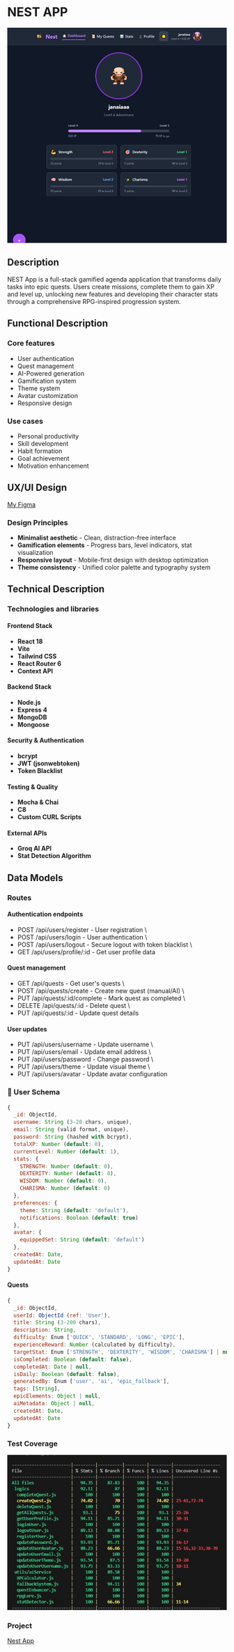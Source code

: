 # NEST APP
![NEST App Screenshot](./docs/captura-app.jpg)
## Description

NEST App is a full-stack gamified agenda application that transforms daily tasks into epic quests. Users create missions, complete them to gain XP and level up, unlocking new features and developing their character stats through a comprehensive RPG-inspired progression system.

## Functional Description

### Core features
- User authentication
- Quest management
- AI-Powered generation
- Gamification system
- Theme system
- Avatar customization
- Responsive design

### Use cases
- Personal productivity
- Skill development
- Habit formation
- Goal achievement
- Motivation enhancement

## UX/UI Design

[My Figma](https://www.figma.com/design/L6Msy1Yl53H9ZR50ACgQU1/Nest-App?node-id=1-4&t=5zI5ZUyGC4XngijW-1)
### Design Principles
- **Minimalist aesthetic** - Clean, distraction-free interface
- **Gamification elements** - Progress bars, level indicators, stat visualization
- **Responsive layout** - Mobile-first design with desktop optimization
- **Theme consistency** - Unified color palette and typography system

## Technical Description



### Technologies and libraries

#### Frontend Stack
- **React 18**
- **Vite**
- **Tailwind CSS**
- **React Router 6**
- **Context API**

#### Backend Stack
- **Node.js**
- **Express 4**
- **MongoDB**
- **Mongoose**

#### Security & Authentication
- **bcrypt**
- **JWT (jsonwebtoken)**
- **Token Blacklist**

#### Testing & Quality
- **Mocha & Chai**
- **C8**
- **Custom CURL Scripts**

#### External APIs
- **Groq AI API**
- **Stat Detection Algorithm**


## Data Models

### Routes

#### Authentication endpoints
- POST   /api/users/register     - User registration \
- POST   /api/users/login        - User authentication \
- POST   /api/users/logout       - Secure logout with token blacklist \
- GET    /api/users/profile/:id  - Get user profile data

#### Quest management
- GET    /api/quests             - Get user's quests \
- POST   /api/quests/create      - Create new quest (manual/AI) \
- PUT    /api/quests/:id/complete - Mark quest as completed \
- DELETE /api/quests/:id         - Delete quest \
- PUT    /api/quests/:id         - Update quest details 

#### User updates
- PUT    /api/users/username     - Update username \
- PUT    /api/users/email        - Update email address \
- PUT    /api/users/password     - Change password \
- PUT    /api/users/theme        - Update visual theme \
- PUT    /api/users/avatar       - Update avatar configuration 

### 👤 User Schema
```javascript
{
  _id: ObjectId,
  username: String (3-20 chars, unique),
  email: String (valid format, unique),
  password: String (hashed with bcrypt),
  totalXP: Number (default: 0),
  currentLevel: Number (default: 1),
  stats: {
    STRENGTH: Number (default: 0),
    DEXTERITY: Number (default: 0),
    WISDOM: Number (default: 0),
    CHARISMA: Number (default: 0)
  },
  preferences: {
    theme: String (default: 'default'),
    notifications: Boolean (default: true)
  },
  avatar: {
    equippedSet: String (default: 'default')
  },
  createdAt: Date,
  updatedAt: Date
}
```
#### Quests
```js
{
  _id: ObjectId,
  userId: ObjectId (ref: 'User'),
  title: String (3-200 chars),
  description: String,
  difficulty: Enum ['QUICK', 'STANDARD', 'LONG', 'EPIC'],
  experienceReward: Number (calculated by difficulty),
  targetStat: Enum ['STRENGTH', 'DEXTERITY', 'WISDOM', 'CHARISMA'] | null,
  isCompleted: Boolean (default: false),
  completedAt: Date | null,
  isDaily: Boolean (default: false),
  generatedBy: Enum ['user', 'ai', 'epic_fallback'],
  tags: [String],
  epicElements: Object | null,
  aiMetadata: Object | null,
  createdAt: Date,
  updatedAt: Date
}
```
### Test Coverage

![Test Coverage](./docs/coverage-screenshot.jpg)

### Project

[Nest App](http://nest-app.surge.sh)
